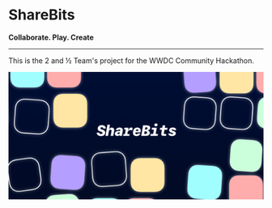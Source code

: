 # ShareBits
**Collaborate. Play. Create**

---
This is the 2 and ½ Team's project for the WWDC Community Hackathon.

![Cover image](Cover.png)
